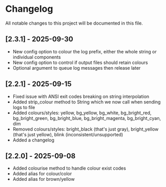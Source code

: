 # Changelog
All notable changes to this project will be documented in this file.

## [2.3.1] - 2025-09-30
- New config option to colour the log prefix, either the whole string or individual components
- New config option to control if output files should retain colours
- Optional argument to queue log messages then release later

## [2.2.1] - 2025-09-15
- Fixed issue with ANSI exit codes breaking on string interpolation
- Added strip_colour method to String which we now call when sending logs to file
- Added colours/styles: yellow, bg_yellow, bg_white, bg_bright_red, bg_bright_green, bg_bright_blue, bg_bright_magenta, bg_bright_cyan, dim
- Removed colours/styles: bright_black (that's just gray), bright_yellow (that's just yellow), blink (inconsistent/unsupported)
- Added a changelog


## [2.2.0] - 2025-09-08
- Added colourise method to handle colour exist codes
- Added alias for colour/color
- Added alias for brown/yellow
